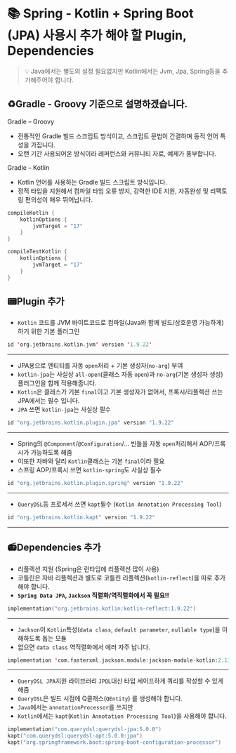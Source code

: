 # 📚 Spring - Kotlin + Spring Boot (JPA) 사용시 추가 해야 할 Plugin, Dependencies

> 💡 Java에서는 별도의 설정 필요없지만 Kotlin에서는 Jvm, Jpa, Spring등을 추가해주어야 합니다.

## ♻️Gradle - Groovy 기준으로 설명하겠습니다.
Gradle – Groovy
* 전통적인 Gradle 빌드 스크립트 방식이고, 스크립트 문법이 간결하며 동적 언어 특성을 가집니다.
* 오랜 기간 사용되어온 방식이라 레퍼런스와 커뮤니티 자료, 예제가 풍부합니다.

Gradle – Kotlin
* Kotlin 언어를 사용하는 Gradle 빌드 스크립트 방식입니다.
* 정적 타입을 지원해서 컴파일 타임 오류 방지, 강력한 IDE 지원, 자동완성 및 리팩토링 편의성이 매우 뛰어납니다.

```kotlin
compileKotlin {
    kotlinOptions {
        jvmTarget = "17"
    }
}

compileTestKotlin {
    kotlinOptions {
        jvmTarget = "17"
    }
}
```

## 📟Plugin 추가 

* `Kotlin` 코드를 JVM 바이트코드로 컴파일(Java와 함께 빌드/상호운영 가능하게) 하기 위한 기본 플러그인
```kotlin
id 'org.jetbrains.kotlin.jvm' version '1.9.22'
```
---
* JPA용으로 엔티티를 자동 `open`처리 + 기본 생성자(`no-arg`) 부여
* `kotlin-jpa`는 사실상 `all-open`(클래스 자동 `open`)과 `no-arg`(기본 생성자 생성) 플러그인을 함께 적용해줍니다.
* `Kotlin`은 클래스가 기본 `final`이고 기본 생성자가 없어서, 프록시/리플렉션 쓰는 JPA에서는 필수 입니다.
* `JPA` 쓰면 `kotlin-jpa`는 사실상 필수
```kotlin
id "org.jetbrains.kotlin.plugin.jpa" version "1.9.22"
```
---
* Spring의 `@Component`/`@Configuration`/... 빈들을 자동 `open`처리해서 AOP/프록시가 가능하도록 해줌
* 이또한 자바와 달리 `Kotlin`클래스는 기본 `final`이라 필요
* 스프링 AOP/프록시 쓰면 `kotlin-spring`도 사실상 필수
```kotlin
id "org.jetbrains.kotlin.plugin.spring" version "1.9.22"
```
---
* `QueryDSL`등 프로세서 쓰면 `kapt`필수 (`Kotlin Annotation Processing Tool`)
```kotlin
id "org.jetbrains.kotlin.kapt" version "1.9.22"
```
---

## 📻Dependencies 추가 

* 리플렉션 지원 (Spring은 런타임에 리플렉션 많이 사용)
* 코틀린은 자바 리플렉션과 별도로 코틀린 리플렉션(`kotlin-reflect`)을 따로 추가해야 합니다. 
* **`Spring Data JPA`, `Jackson` 직렬화/역직렬화에서 꼭 필요!!**
```kotlin
implementation("org.jetbrains.kotlin:kotlin-reflect:1.9.22")
```
---
* `Jackson`이 `Kotlin`특성(`data class`, `default parameter`, `nullable type`)을 이해하도록 돕는 모듈 
* 없으면 `data class` 역직렬화에서 에러 자주 납니다.
```kotlin
implementation 'com.fasterxml.jackson.module:jackson-module-kotlin:2.13.3'
```
--- 
* `QueryDSL JPA`지원 라이브러리 `JPQL`대신 타입 세이프하게 쿼리를 작성할 수 있게 해줌
* `QueryDSL`은 빌드 시점에 Q클래스(`QEntity`) 를 생성해야 합니다.
* `Java`에서는 `annotationProcessor`를 쓰지만
* `Kotlin`에서는 `kapt`(`Kotlin Annotation Processing Tool`)을 사용해야 합니다.
```kotlin
implementation("com.querydsl:querydsl-jpa:5.0.0")
kapt("com.querydsl:querydsl-apt:5.0.0:jpa")
kapt("org.springframework.boot:spring-boot-configuration-processor")
```

